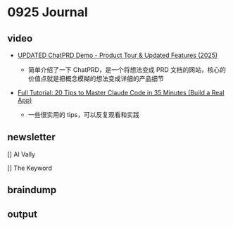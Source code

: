 # 0925 Journal

## video

- [UPDATED ChatPRD Demo - Product Tour & Updated Features (2025)](https://www.youtube.com/watch?v=-V6bzSwYUZY)

  - 简单介绍了一下 ChatPRD，是一个将想法变成 PRD 文档的网站，核心的价值点就是把概念模糊的想法变成详细的产品细节

- [Full Tutorial: 20 Tips to Master Claude Code in 35 Minutes (Build a Real App)](https://www.youtube.com/watch?v=jWlAvdR8HG0&t=1832s)
  - 一些很实用的 tips，可以反复观看和实践

## newsletter

[] AI Vally

[] The Keyword

## braindump

## output
